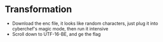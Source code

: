 # Transformation
- Download the enc file, it looks like random characters, just plug it into cyberchef's magic mode, then run it intensive
- Scroll down to UTF-16-BE, and ge the flag